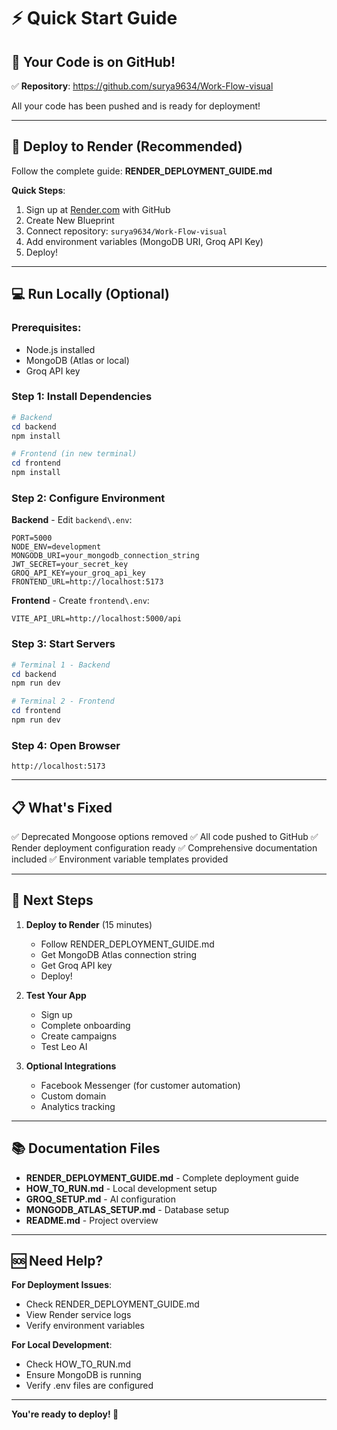 # ⚡ Quick Start Guide

## 🎯 Your Code is on GitHub!

✅ **Repository**: https://github.com/surya9634/Work-Flow-visual

All your code has been pushed and is ready for deployment!

---

## 🚀 Deploy to Render (Recommended)

Follow the complete guide: **RENDER_DEPLOYMENT_GUIDE.md**

**Quick Steps**:
1. Sign up at [Render.com](https://render.com) with GitHub
2. Create New Blueprint
3. Connect repository: `surya9634/Work-Flow-visual`
4. Add environment variables (MongoDB URI, Groq API Key)
5. Deploy!

---

## 💻 Run Locally (Optional)

### Prerequisites:
- Node.js installed
- MongoDB (Atlas or local)
- Groq API key

### Step 1: Install Dependencies

```powershell
# Backend
cd backend
npm install

# Frontend (in new terminal)
cd frontend
npm install
```

### Step 2: Configure Environment

**Backend** - Edit `backend\.env`:
```env
PORT=5000
NODE_ENV=development
MONGODB_URI=your_mongodb_connection_string
JWT_SECRET=your_secret_key
GROQ_API_KEY=your_groq_api_key
FRONTEND_URL=http://localhost:5173
```

**Frontend** - Create `frontend\.env`:
```env
VITE_API_URL=http://localhost:5000/api
```

### Step 3: Start Servers

```powershell
# Terminal 1 - Backend
cd backend
npm run dev

# Terminal 2 - Frontend
cd frontend
npm run dev
```

### Step 4: Open Browser
```
http://localhost:5173
```

---

## 📋 What's Fixed

✅ Deprecated Mongoose options removed
✅ All code pushed to GitHub
✅ Render deployment configuration ready
✅ Comprehensive documentation included
✅ Environment variable templates provided

---

## 🎯 Next Steps

1. **Deploy to Render** (15 minutes)
   - Follow RENDER_DEPLOYMENT_GUIDE.md
   - Get MongoDB Atlas connection string
   - Get Groq API key
   - Deploy!

2. **Test Your App**
   - Sign up
   - Complete onboarding
   - Create campaigns
   - Test Leo AI

3. **Optional Integrations**
   - Facebook Messenger (for customer automation)
   - Custom domain
   - Analytics tracking

---

## 📚 Documentation Files

- **RENDER_DEPLOYMENT_GUIDE.md** - Complete deployment guide
- **HOW_TO_RUN.md** - Local development setup
- **GROQ_SETUP.md** - AI configuration
- **MONGODB_ATLAS_SETUP.md** - Database setup
- **README.md** - Project overview

---

## 🆘 Need Help?

**For Deployment Issues**:
- Check RENDER_DEPLOYMENT_GUIDE.md
- View Render service logs
- Verify environment variables

**For Local Development**:
- Check HOW_TO_RUN.md
- Ensure MongoDB is running
- Verify .env files are configured

---

**You're ready to deploy! 🚀**
